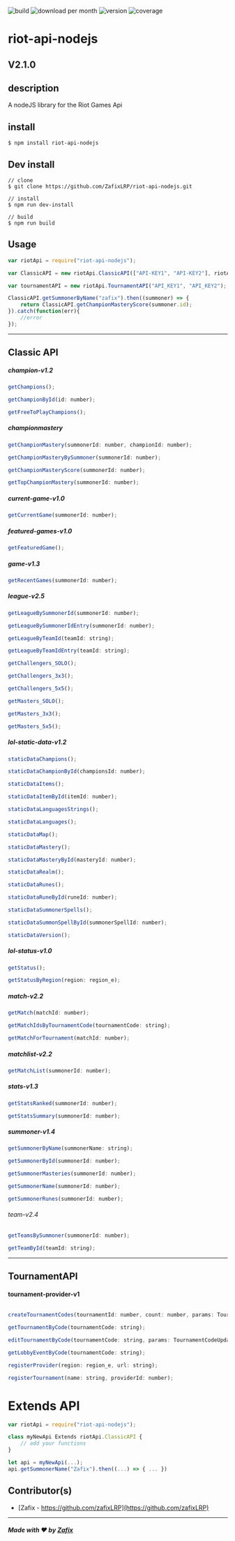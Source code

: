 ![build](https://travis-ci.org/ZafixLRP/riot-api-nodejs.svg?branch=master)
![download per month](https://img.shields.io/npm/dm/riot-api-nodejs.svg)
![version](https://img.shields.io/npm/v/riot-api-nodejs.svg)
![coverage](https://img.shields.io/coveralls/zafix/riot-api-nodejs/master.svg)

# riot-api-nodejs

## V2.1.0

## description

A nodeJS library for the Riot Games Api

## install
```
$ npm install riot-api-nodejs
```

## Dev install
```
// clone
$ git clone https://github.com/ZafixLRP/riot-api-nodejs.git

// install
$ npm run dev-install

// build
$ npm run build
```

## Usage
```javascript
var riotApi = require("riot-api-nodejs");

var ClassicAPI = new riotApi.ClassicAPI(["API-KEY1", "API-KEY2"], riotApi.region_e.EUW);

var tournamentAPI = new riotApi.TournamentAPI("API_KEY1", "API_KEY2");

ClassicAPI.getSummonerByName("zafix").then((summoner) => {
    return ClassicAPI.getChampionMasteryScore(summoner.id);
}).catch(function(err){
    //error
});
```
<hr>

## Classic API

##### champion-v1.2
```javascript
getChampions();

getChampionById(id: number);

getFreeToPlayChampions();
```
##### championmastery
```javascript
getChampionMastery(summonerId: number, championId: number);

getChampionMasteryBySummoner(summonerId: number);

getChampionMasteryScore(summonerId: number);

getTopChampionMastery(summonerId: number);
```
##### current-game-v1.0
```javascript
getCurrentGame(summonerId: number);
```
##### featured-games-v1.0
```javascript
getFeaturedGame();
```
##### game-v1.3
```javascript
getRecentGames(summonerId: number);
```
##### league-v2.5
```javascript
getLeagueBySummonerId(summonerId: number);

getLeagueBySummonerIdEntry(summonerId: number);

getLeagueByTeamId(teamId: string);

getLeagueByTeamIdEntry(teamId: string);

getChallengers_SOLO();

getChallengers_3x3();

getChallengers_5x5();

getMasters_SOLO();

getMasters_3x3();

getMasters_5x5();
```
##### lol-static-data-v1.2
```javascript
staticDataChampions();

staticDataChampionById(championsId: number);

staticDataItems();

staticDataItemById(itemId: number);

staticDataLanguagesStrings();

staticDataLanguages();

staticDataMap();

staticDataMastery();

staticDataMasteryById(masteryId: number);

staticDataRealm();

staticDataRunes();

staticDataRuneById(runeId: number);

staticDataSummonerSpells();

staticDataSummonSpellById(summonerSpellId: number);

staticDataVersion();
```
##### lol-status-v1.0
```javascript
getStatus();

getStatusByRegion(region: region_e);
```
##### match-v2.2
```javascript
getMatch(matchId: number);

getMatchIdsByTournamentCode(tournamentCode: string);

getMatchForTournament(matchId: number);
```
##### matchlist-v2.2
```javascript
getMatchList(summonerId: number);
```
##### stats-v1.3
```javascript
getStatsRanked(summonerId: number);

getStatsSummary(summonerId: number);
```
##### summoner-v1.4
```javascript
getSummonerByName(summonerName: string);

getSummonerById(summonerId: number);

getSummonerMasteries(summonerId: number);

getSummonerName(summonerId: number);

getSummonerRunes(summonerId: number);
```
###### team-v2.4
```javascript
getTeamsBySummoner(summonerId: number);

getTeamById(teamId: string);
```
<hr>

## TournamentAPI

#### tournament-provider-v1

```javascript

createTournamentCodes(tournamentId: number, count: number, params: TournamentCodeParameters);

getTournamentByCode(tournamentCode: string);

editTournamentByCode(tournamentCode: string, params: TournamentCodeUpdateParameters);

getLobbyEventByCode(tournamentCode: string);

registerProvider(region: region_e, url: string);

registerTournament(name: string, providerId: number);

```

# Extends API

```javascript
var riotApi = require("riot-api-nodejs");

class myNewApi Extends riotApi.ClassicAPI {
    // add your functions
}

let api = myNewApi(...);
api.getSummonerName("Zafix").then((...) => { ... })
```

## Contributor(s)
- [Zafix - https://github.com/zafixLRP](https://github.com/zafixLRP)

<hr>

##### Made with ♥ by [Zafix](https://github.com/zafixLRP)

